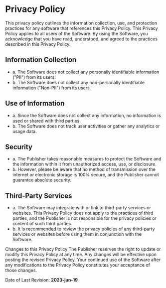 # Privacy Policy

This privacy policy outlines the information collection, use, and protection practices for any software that references this Privacy Policy. This Privacy Policy applies to all users of the Software. By using the Software, you acknowledge that you have read, understood, and agreed to the practices described in this Privacy Policy.

## Information Collection
- a. The Software does not collect any personally identifiable information ("PII") from its users.
- b. The Software does not collect any non-personally identifiable information ("Non-PII") from its users.

## Use of Information
- a. Since the Software does not collect any information, no information is used or shared with third parties.
- b. The Software does not track user activities or gather any analytics or usage data.

## Security
- a. The Publisher takes reasonable measures to protect the Software and the information within it from unauthorized access, use, or disclosure.
- b. However, please be aware that no method of transmission over the internet or electronic storage is 100% secure, and the Publisher cannot guarantee absolute security.

## Third-Party Services
- a. The Software may integrate with or link to third-party services or websites. This Privacy Policy does not apply to the practices of third parties, and the Publisher is not responsible for the privacy policies or content of such third parties.
- b. It is recommended to review the privacy policies of any third-party services or websites before using them in conjunction with the Software.

Changes to this Privacy Policy
The Publisher reserves the right to update or modify this Privacy Policy at any time. Any changes will be effective upon posting the revised Privacy Policy. Your continued use of the Software after any modifications to the Privacy Policy constitutes your acceptance of those changes.

Date of Last Revision: **2023-jun-19**
